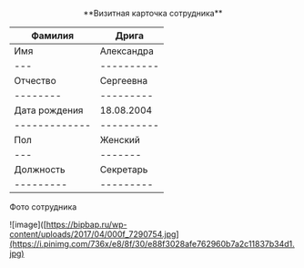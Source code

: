 <p align=center>**Визитная карточка сотрудника**</p>

|Фамилия|Дрига|
|-------|-----|
|Имя|Александра|
|---|----------|
|Отчество|Сергеевна|
|--------|---------|
|Дата рождения|18.08.2004|
|-------------|----------|
|Пол|Женский|
|---|-------|
|Должность|Секретарь|
|---------|---------|

Фото сотрудника

![image]([https://bipbap.ru/wp-content/uploads/2017/04/000f_7290754.jpg](https://i.pinimg.com/736x/e8/8f/30/e88f3028afe762960b7a2c11837b34d1.jpg)
